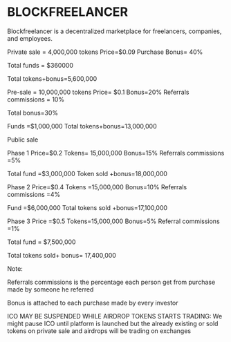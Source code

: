 # BLOCKFREELANCER
Blockfreelancer is a decentralized marketplace for freelancers, companies, and employees.

Private sale = 4,000,000 tokens
Price=$0.09
 Purchase Bonus= 40%

Total funds = $360000

Total tokens+bonus=5,600,000


Pre-sale = 10,000,000 tokens
Price= $0.1
Bonus=20%
Referrals commissions = 10%

Total bonus=30%

Funds =$1,000,000
Total tokens+bonus=13,000,000


Public sale

Phase 1
Price=$0.2
Tokens= 15,000,000
Bonus=15%
Referrals commissions =5%

Total fund  =$3,000,000
Token sold +bonus=18,000,000



Phase 2
Price=$0.4
Tokens =15,000,000
Bonus=10%
Referrals commissions =4%

Fund  =$6,000,000
Total tokens sold +bonus=17,100,000


Phase 3
Price =$0.5
Tokens=15,000,000
Bonus=5%
Referral commissions =1%

Total fund  = $7,500,000

Total tokens sold+ bonus= 17,400,000


Note:

Referrals commissions is the percentage each person get from purchase made by someone he referred 

Bonus is attached to each purchase made by every investor

ICO MAY BE SUSPENDED WHILE AIRDROP TOKENS STARTS TRADING:
We might pause ICO until platform is launched but the already existing or sold tokens on private sale and airdrops will be trading on exchanges 
